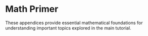 # Math Primer

These appendices provide essential mathematical foundations for understanding important topics explored in the main tutorial.

```{tableofcontents}
```
<br>